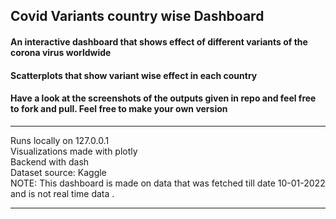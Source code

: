## Covid Variants country wise Dashboard

#### An interactive dashboard that shows effect of different variants of the corona virus worldwide  
#### Scatterplots that show variant wise effect in each country  
#### Have a look at the screenshots of the outputs given in repo and feel free to fork and pull. Feel free to make your own version

---

Runs locally on 127.0.0.1  
Visualizations made with plotly  
Backend with dash   
Dataset source: Kaggle  
NOTE: This dashboard is made on data that was fetched till date 10-01-2022 and is not real time data
.  



---

